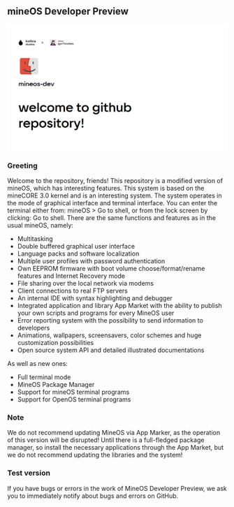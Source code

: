 ## mineOS Developer Preview

[![mineOS Developer Preview Banner](./assets/splashMineOSBanner.png)](https://github.com/IgorTimofeev)

### Greeting

Welcome to the repository, friends! This repository is a modified version of mineOS, which has interesting features. This system is based on the mineCORE 3.0 kernel and is an interesting system. The system operates in the mode of graphical interface and terminal interface. You can enter the terminal either from: mineOS > Go to shell, or from the lock screen by clicking: Go to shell.
There are the same functions and features as in the usual mineOS, namely:

-   Multitasking
-   Double buffered graphical user interface
-   Language packs and software localization
-   Multiple user profiles with password authentication
-   Own EEPROM firmware with boot volume choose/format/rename features and Internet Recovery mode
-   File sharing over the local network via modems
-   Client connections to real FTP servers
-   An internal IDE with syntax highlighting and debugger
-   Integrated application and library App Market with the ability to publish your own scripts and programs for every MineOS user
-   Error reporting system with the possibility to send information to developers
-   Animations, wallpapers, screensavers, color schemes and huge customization possibilities
-   Open source system API and detailed illustrated documentations

As well as new ones:

-   Full terminal mode
-   MineOS Package Manager
-   Support for mineOS terminal programs
-   Support for OpenOS terminal programs

### Note

We do not recommend updating MineOS via App Marker, as the operation of this version will be disrupted! Until there is a full-fledged package manager, so install the necessary applications through the App Market, but we do not recommend updating the libraries and the system!

### Test version

If you have bugs or errors in the work of MineOS Developer Preview, we ask you to immediately notify about bugs and errors on GitHub.
